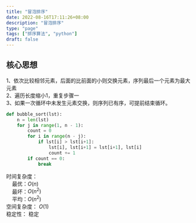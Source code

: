 ```yaml
---
title: "冒泡排序"
date: 2022-08-16T17:11:26+08:00
description: "冒泡排序"
type: "page"
tags: ["排序算法", "python"]
draft: false
---
```


## 核心思想

1、依次比较相邻元素，后面的比前面的小则交换元素，序列最后一个元素为最大元素  
2、遍历长度缩小1，重复步骤一  
3、如果一次循环中未发生元素交换，则序列已有序，可提前结束循环。  
```python
def bubble_sort(lst):
    n = len(lst)
    for j in range(1, n - 1):
        count = 0
        for i in range(n - j):
            if lst[i] > lst[i+1]:
                lst[i], lst[i+1] = lst[i+1], lst[i]
                count += 1
        if count == 0:
            break
```
时间复杂度：  
&nbsp; &nbsp; 最优：$O(n)$  
&nbsp; &nbsp; 最坏：$O(n^2)$  
&nbsp; &nbsp; 平均：$O(n^2)$  
空间复杂度： $O(1)$  
稳定性： 稳定
